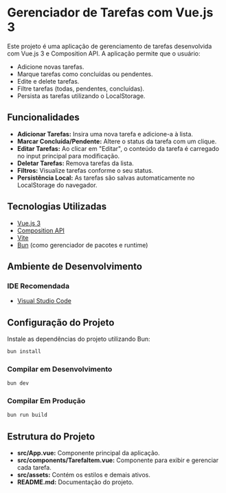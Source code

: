 # Gerenciador de Tarefas com Vue.js 3

Este projeto é uma aplicação de gerenciamento de tarefas desenvolvida com Vue.js 3 e Composition API. A aplicação permite que o usuário:

- Adicione novas tarefas.
- Marque tarefas como concluídas ou pendentes.
- Edite e delete tarefas.
- Filtre tarefas (todas, pendentes, concluídas).
- Persista as tarefas utilizando o LocalStorage.

## Funcionalidades

- **Adicionar Tarefas:** Insira uma nova tarefa e adicione-a à lista.
- **Marcar Concluída/Pendente:** Altere o status da tarefa com um clique.
- **Editar Tarefas:** Ao clicar em "Editar", o conteúdo da tarefa é carregado no input principal para modificação.
- **Deletar Tarefas:** Remova tarefas da lista.
- **Filtros:** Visualize tarefas conforme o seu status.
- **Persistência Local:** As tarefas são salvas automaticamente no LocalStorage do navegador.

## Tecnologias Utilizadas

- [Vue.js 3](https://vuejs.org/)
- [Composition API](https://vuejs.org/api/composition-api.html)
- [Vite](https://vite.dev/)
- [Bun](https://bun.sh/) (como gerenciador de pacotes e runtime)

## Ambiente de Desenvolvimento

### IDE Recomendada

- [Visual Studio Code](https://code.visualstudio.com/)

## Configuração do Projeto

Instale as dependências do projeto utilizando Bun:

```sh
bun install
```

### Compilar em Desenvolvimento

```sh
bun dev
```

### Compilar Em Produção

```sh
bun run build
```

## Estrutura do Projeto

- **src/App.vue:** Componente principal da aplicação.
- **src/components/TarefaItem.vue:** Componente para exibir e gerenciar cada tarefa.
- **src/assets:** Contém os estilos e demais ativos.
- **README.md:** Documentação do projeto.
